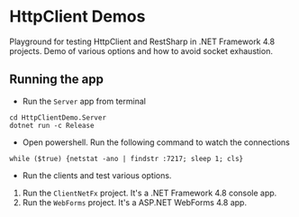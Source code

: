# HttpClient Demos

Playground for testing HttpClient and RestSharp in .NET Framework 4.8 projects. Demo of various options and how to avoid socket exhaustion.

## Running the app
- Run the `Server` app from terminal
```
cd HttpClientDemo.Server
dotnet run -c Release
```
- Open powershell. Run the following command to watch the connections
```
while ($true) {netstat -ano | findstr :7217; sleep 1; cls}
```
- Run the clients and test various options.
1. Run the `ClientNetFx` project. It's a .NET Framework 4.8 console app.
2. Run the `WebForms` project. It's a ASP.NET WebForms 4.8 app.